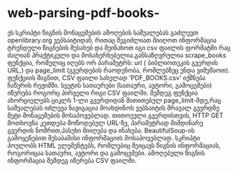 # web-parsing-pdf-books-
ეს სკრიპტი წიგნის მონაცემების ამოღების საშუალებას გაძლევთ openlibrary.org ვებსაიტიდან, 
რითაც შეგიძლიათ მიიღოთ ინფორმაცია ტრენდული წიგნების შესახებ და შეინახოთ იგი 
csv ფაილის ფორმატში რაც ძალიან პრაქტიკული და მოსახერხებელია.განსაზღვრულია scrape_books ფუნქცია,
რომელიც იღებს ორ პარამეტრს: url ( ბიბლიოთეკის გვერდის URL,) და page_limit (გვერდების რაოდენობა, რომლებზეც უნდა ვიმუშაოთ).
ფუნქციის შიგნით, CSV ფაილი სახელად 'PDF_BOOKS.csv' იქმნება ჩაწერის რეჟიმში. სვეტის სათაურები (სათაური, ავტორი, გამოცემები) 
იწერება როგორც პირველი რიგი CSV ფაილში.
შემდეგ ფუნქცია ახორციელებს ციკლს 1-ლი გვერდიდან მითითებულ page_limit-მდე,რაც საშუალებას იძლევა ნავიგაცია მოახდინოს ვებსაიტის მრავალ გვერდზე მეტი მონაცემების მოსაპოვებლად.
თითოეული გვერდისთვის, HTTP GET მოთხოვნა კეთდება მოწოდებულ URL-ზე, პარამეტრად მიმდინარე გვერდის ნომრით,პასუხი მიიღება და ინახება.
BeautifulSoup-ის გამოყენებით შესაბამისი ინფორმაციის მოსაპოვებლად. სკრიპტი პოულობს HTML ელემენტებს, რომლებიც შეიცავს წიგნის ინფორმაციას, როგორიცაა სათაური, ავტორი და გამოცემები.
ამოღებული წიგნის ინფორმაცია შემდეგ იწერება CSV ფაილში.

